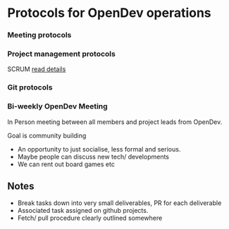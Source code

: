 # Protocols for OpenDev operations

### Meeting protocols

### Project management protocols

SCRUM <a href="https://github.com/open-source-at-illinois/meeting-notes-opendev-fa23/blob/main/general/project-management.md"> read details </a>

### Git protocols

### Bi-weekly OpenDev Meeting
In Person meeting between all members and project leads from OpenDev.

Goal is community building 

- An opportunity to just socialise, less formal and serious.
- Maybe people can discuss new tech/ developments
- We can rent out board games etc


## Notes
- Break tasks down into very small deliverables, PR for each deliverable
- Associated task assigned on github projects.
- Fetch/ pull procedure clearly outlined somewhere
